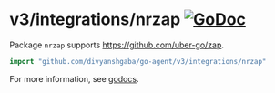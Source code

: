 # v3/integrations/nrzap [![GoDoc](https://godoc.org/github.com/divyanshgaba/go-agent/v3/integrations/nrzap?status.svg)](https://godoc.org/github.com/divyanshgaba/go-agent/v3/integrations/nrzap)

Package `nrzap` supports https://github.com/uber-go/zap.

```go
import "github.com/divyanshgaba/go-agent/v3/integrations/nrzap"
```

For more information, see
[godocs](https://godoc.org/github.com/divyanshgaba/go-agent/v3/integrations/nrzap).
